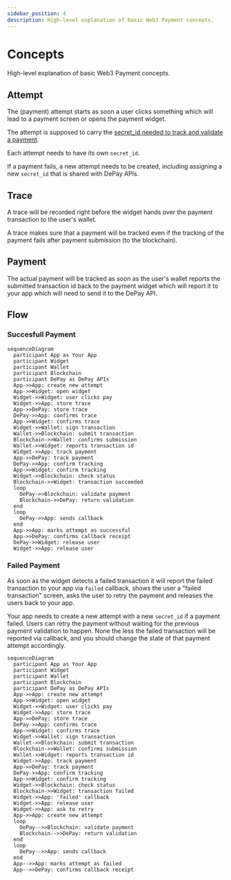 ```yaml
---
sidebar_position: 4
description: High-level explanation of basic Web3 Payment concepts.
---
```


# Concepts

High-level explanation of basic Web3 Payment concepts.

## Attempt

The (payment) attempt starts as soon a user clicks something which will lead to a payment screen or opens the payment widget.

The attempt is supposed to carry the [secret_id needed to track and validate a payment](/docs/apis/payments/data-structure#secret_id).

Each attempt needs to have its own `secret_id`.

If a payment fails, a new attempt needs to be created, including assigning a new `secret_id` that is shared with DePay APIs.

## Trace

A trace will be recorded right before the widget hands over the payment transaction to the user's wallet.

A trace makes sure that a payment will be tracked even if the tracking of the payment fails after payment submission (to the blockchain).

## Payment

The actual payment will be tracked as soon as the user's wallet reports the submitted transaction id back to the payment widget which will report it to your app which will need to send it to the DePay API.

## Flow

### Succesfull Payment

```mermaid
sequenceDiagram
  participant App as Your App
  participant Widget
  participant Wallet
  participant Blockchain
  participant DePay as DePay APIs
  App->>App: create new attempt
  App->>Widget: open widget
  Widget->>Widget: user clicks pay
  Widget->>App: store trace
  App->>DePay: store trace
  DePay->>App: confirms trace
  App->>Widget: confirms trace
  Widget->>Wallet: sign transaction
  Wallet->>Blockchain: submit transaction
  Blockchain->>Wallet: confirms submission
  Wallet->>Widget: reports transaction id
  Widget->>App: track payment
  App->>DePay: track payment
  DePay->>App: confirm tracking
  App->>Widget: confirm tracking
  Widget->>Blockchain: check status
  Blockchain->>Widget: transaction succeeded
  loop
    DePay->>Blockchain: validate payment
    Blockchain->>DePay: return validation
  end
  loop
    DePay->>App: sends callback
  end
  App->>App: marks attempt as successful
  App->>DePay: confirms callback receipt
  DePay->>Widget: release user
  Widget->>App: release user
```

### Failed Payment

As soon as the widget detects a failed transaction it will report the failed transaction to your app via `failed` callback, shows the user a "failed transaction" screen, asks the user to retry the payment and releases the users back to your app.

Your app needs to create a new attempt with a new `secret_id` if a payment failed. Users can retry the payment without waiting for the previous payment validation to happen. None the less the failed transaction will be reported via callback, and you should change the state of that payment attempt accordingly.

```mermaid
sequenceDiagram
  participant App as Your App
  participant Widget
  participant Wallet
  participant Blockchain
  participant DePay as DePay APIs
  App->>App: create new attempt
  App->>Widget: open widget
  Widget->>Widget: user clicks pay
  Widget->>App: store trace
  App->>DePay: store trace
  DePay->>App: confirms trace
  App->>Widget: confirms trace
  Widget->>Wallet: sign transaction
  Wallet->>Blockchain: submit transaction
  Blockchain->>Wallet: confirms submission
  Wallet->>Widget: reports transaction id
  Widget->>App: track payment
  App->>DePay: track payment
  DePay->>App: confirm tracking
  App->>Widget: confirm tracking
  Widget->>Blockchain: check status
  Blockchain->>Widget: transaction failed
  Widget->>App: 'failed' callback
  Widget->>App: release user
  Widget->>App: ask to retry
  App->>App: create new attempt
  loop
    DePay-->>Blockchain: validate payment
    Blockchain-->>DePay: return validation
  end
  loop
    DePay-->>App: sends callback
  end
  App-->>App: marks attempt as failed
  App-->>DePay: confirms callback receipt
```
